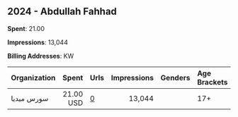 ## 2024 - Abdullah Fahhad 
**Spent**: 21.00

**Impressions**: 13,044

**Billing Addresses**: KW

|Organization|Spent|Urls|Impressions|Genders|Age Brackets|Country Codes|
|:---|---:|:---|---:|:---|:---|:---|
|سورس ميديا|21.00 USD|[0](https://www.snap.com/political-ads/asset/6f6b7d959ca156d762d59651e73d54a3c35d95dc7771f8a2e643d9e08f9d1e57?mediaType=mp4)|13,044||17+|kuwait|
